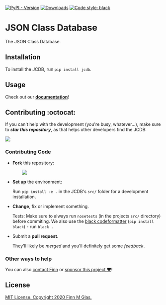 [![PyPI - Version][pypi-version-badge]][pypi]
[![Downloads][pepi-downloads-badge]][pepy tech]
[![Code style: black][code-black-badge]][code-black]

# JSON Class Database

The JSON Class Database.

<a id="installation"></a>
## Installation

To install the JCDB, run `pip install jcdb`.

<a id="usage"></a>
## Usage

Check out our [**documentation**](https://jcdb.readthedocs.io/)!

<a id="contributing"></a>
## Contributing :octocat:

If you can't help with the development (you're busy, whatever...), make sure to ***star this repository***, as that helps other developers find the JCDB:

[![][shield-star]][star]

<a id="contributing-code"></a>
### Contributing Code

+ **Fork** this repository:
<br><p style="margin-left:30px;">[![][shield-fork]][fork]</p>
+ **Set up** the environment:<p>Run `pip install -e .` in the JCDB's `src/` folder for a development installation.</p>
+ **Change**, fix or implement something.<p>Tests: Make sure to always run `nosetests` (in the projects `src/` directory) before commiting. We also use the [black codeformatter][code-black] (`pip install black`) - run `black .`</p>
+ Submit a **pull request**.<p>They'll likely be *merged* and you'll definitely get some *feedback*.</p>

### Other ways to help

You can also [contact Finn][contact] or [sponsor this project :heart:][sponsor]!

<a id="license"></a>
## License

[MIT License. Copyright 2020 Finn M Glas.][MIT]

<!-- Finns owned media -->
  [contact]: https://contact.finnmglas.com
  [sponsor]: https://sponsor.finnmglas.com

<!-- GitHub related -->

  [joingh]: https://github.com/join
  [newissue]: https://github.com/finnmglas/jcdb/issues/new/choose
  [fork]: https://github.com/finnmglas/jcdb/fork
  [star]: https://github.com/finnmglas/jcdb/stargazers
  [shield-star]: https://img.shields.io/github/stars/finnmglas/jcdb?label=Star&style=social

  [shield-fork]: https://img.shields.io/github/forks/finnmglas/jcdb?label=Fork&style=social

<!-- Python Package -->
  [pypi]: https://pypi.org/project/jcdb/
  [pypi-version-badge]: https://img.shields.io/pypi/v/jcdb?color=000

  [pepy tech]: https://pepy.tech/project/jcdb
  [pepi-downloads-badge]: https://img.shields.io/badge/dynamic/json?style=flat&color=000&maxAge=10800&label=downloads&query=%24.total_downloads&url=https%3A%2F%2Fapi.pepy.tech%2Fapi%2Fprojects%2Fjcdb

  [code-black]: https://github.com/psf/black
  [code-black-badge]: https://img.shields.io/badge/code%20style-black-000000.svg

<!-- Legal -->
  [MIT]: https://choosealicense.com/licenses/mit/
